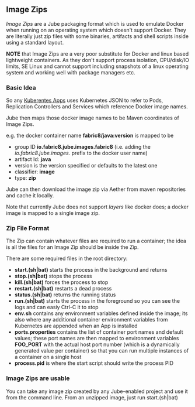 ## Image Zips

_Image Zips_ are a Jube packaging format which is used to emulate Docker when running on an operating system which doesn't support Docker. They are literally just zip files with some binaries, artifacts and shell scripts inside using a standard layout.

**NOTE** that Image Zips are a very poor substitute for Docker and linux based lightweight containers. As they don't support process isolation, CPU/disk/IO limits, SE Linux and cannot support including snapshots of a linux operating system and working well with package managers etc.

### Basic Idea

So any [Kuberentes Apps](http://fabric8.io/v2/apps.html) uses Kubernetes JSON to refer to Pods, Replication Controllers and Services which reference Docker image names.

Jube then maps those docker image names to be Maven coordinates of Image Zips.

e.g. the docker container name **fabric8/java:version** is mapped to be

* group ID **io.fabric8.jube.images.fabric8** (i.e. adding the _io.fabric8.jube.images._ prefix to the docker user name)
* artifact Id: **java**
* version is the version specified or defaults to the latest one
* classifier: **image**
* type: **zip**

Jube can then download the image zip via Aether from maven repositories and cache it locally.

Note that currently Jube does not support _layers_ like docker does; a docker image is mapped to a single image zip.

### Zip File Format

The Zip can contain whatever files are required to run a container; the idea is all the files for an Image Zip should be inside the Zip.

There are some required files in the root directory:

* **start.(sh|bat)** starts the process in the background and returns
* **stop.(sh|bat)** stops the process
* **kill.(sh|bat)** forces the process to stop
* **restart.(sh|bat)** restarts a dead process
* **status.(sh|bat)** returns the running status
* **run.(sh|bat)** starts the process in the foreground so you can see the logs and can easiy Ctrl-C it to stop
* **env.sh** contains any environment variables defined inside the image; its also where any additional container environment variables from Kubernetes are appended when an App is installed
* **ports.properties** contains the list of container port names and default values; these port names are then mapped to environment variables **FOO_PORT** with the actual host port number (which is a dynamically generated value per container) so that you can run multiple instances of a container on a single host
* **process.pid** is where the start script should write the process PID


### Image Zips are usable

You can take any image zip created by any Jube-enabled project and use it from the command line. From an unzipped image, just run start.(sh|bat)
